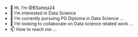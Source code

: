 - 👋 Hi, I’m @BSaiteja24
- 👀 I’m interested in Data Science
- 🌱 I’m currently pursuing PG Diploma in Data Science ...
- 💞️ I’m looking to collaborate on Data science related work ...
- 📫 How to reach me ...

<!---
BSaiteja24/BSaiteja24 is a ✨ special ✨ repository because its `README.md` (this file) appears on your GitHub profile.
You can click the Preview link to take a look at your changes.
--->
